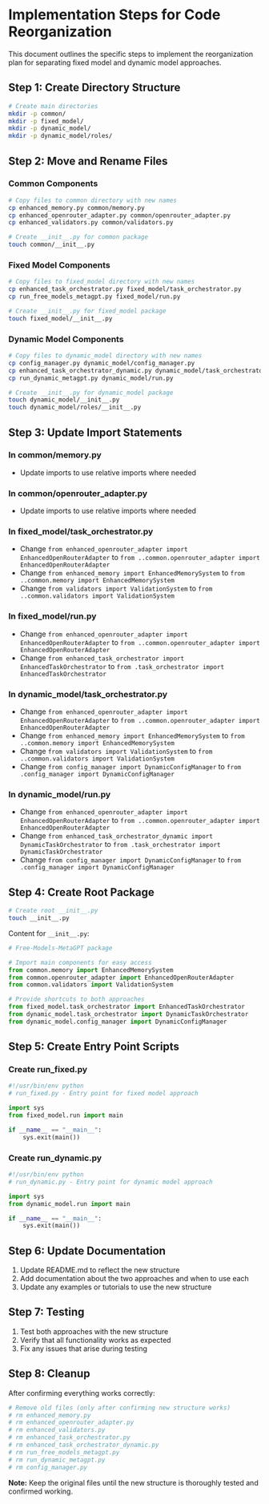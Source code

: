 # Implementation Steps for Code Reorganization

This document outlines the specific steps to implement the reorganization plan for separating fixed model and dynamic model approaches.

## Step 1: Create Directory Structure

```bash
# Create main directories
mkdir -p common/
mkdir -p fixed_model/
mkdir -p dynamic_model/
mkdir -p dynamic_model/roles/
```

## Step 2: Move and Rename Files

### Common Components
```bash
# Copy files to common directory with new names
cp enhanced_memory.py common/memory.py
cp enhanced_openrouter_adapter.py common/openrouter_adapter.py
cp enhanced_validators.py common/validators.py

# Create __init__.py for common package
touch common/__init__.py
```

### Fixed Model Components
```bash
# Copy files to fixed_model directory with new names
cp enhanced_task_orchestrator.py fixed_model/task_orchestrator.py
cp run_free_models_metagpt.py fixed_model/run.py

# Create __init__.py for fixed_model package
touch fixed_model/__init__.py
```

### Dynamic Model Components
```bash
# Copy files to dynamic_model directory with new names
cp config_manager.py dynamic_model/config_manager.py
cp enhanced_task_orchestrator_dynamic.py dynamic_model/task_orchestrator.py
cp run_dynamic_metagpt.py dynamic_model/run.py

# Create __init__.py for dynamic_model package
touch dynamic_model/__init__.py
touch dynamic_model/roles/__init__.py
```

## Step 3: Update Import Statements

### In common/memory.py
- Update imports to use relative imports where needed

### In common/openrouter_adapter.py
- Update imports to use relative imports where needed

### In fixed_model/task_orchestrator.py
- Change `from enhanced_openrouter_adapter import EnhancedOpenRouterAdapter` to `from ..common.openrouter_adapter import EnhancedOpenRouterAdapter`
- Change `from enhanced_memory import EnhancedMemorySystem` to `from ..common.memory import EnhancedMemorySystem`
- Change `from validators import ValidationSystem` to `from ..common.validators import ValidationSystem`

### In fixed_model/run.py
- Change `from enhanced_openrouter_adapter import EnhancedOpenRouterAdapter` to `from ..common.openrouter_adapter import EnhancedOpenRouterAdapter`
- Change `from enhanced_task_orchestrator import EnhancedTaskOrchestrator` to `from .task_orchestrator import EnhancedTaskOrchestrator`

### In dynamic_model/task_orchestrator.py
- Change `from enhanced_openrouter_adapter import EnhancedOpenRouterAdapter` to `from ..common.openrouter_adapter import EnhancedOpenRouterAdapter`
- Change `from enhanced_memory import EnhancedMemorySystem` to `from ..common.memory import EnhancedMemorySystem`
- Change `from validators import ValidationSystem` to `from ..common.validators import ValidationSystem`
- Change `from config_manager import DynamicConfigManager` to `from .config_manager import DynamicConfigManager`

### In dynamic_model/run.py
- Change `from enhanced_openrouter_adapter import EnhancedOpenRouterAdapter` to `from ..common.openrouter_adapter import EnhancedOpenRouterAdapter`
- Change `from enhanced_task_orchestrator_dynamic import DynamicTaskOrchestrator` to `from .task_orchestrator import DynamicTaskOrchestrator`
- Change `from config_manager import DynamicConfigManager` to `from .config_manager import DynamicConfigManager`

## Step 4: Create Root Package

```bash
# Create root __init__.py
touch __init__.py
```

Content for `__init__.py`:
```python
# Free-Models-MetaGPT package

# Import main components for easy access
from common.memory import EnhancedMemorySystem
from common.openrouter_adapter import EnhancedOpenRouterAdapter
from common.validators import ValidationSystem

# Provide shortcuts to both approaches
from fixed_model.task_orchestrator import EnhancedTaskOrchestrator
from dynamic_model.task_orchestrator import DynamicTaskOrchestrator
from dynamic_model.config_manager import DynamicConfigManager
```

## Step 5: Create Entry Point Scripts

### Create run_fixed.py
```python
#!/usr/bin/env python
# run_fixed.py - Entry point for fixed model approach

import sys
from fixed_model.run import main

if __name__ == "__main__":
    sys.exit(main())
```

### Create run_dynamic.py
```python
#!/usr/bin/env python
# run_dynamic.py - Entry point for dynamic model approach

import sys
from dynamic_model.run import main

if __name__ == "__main__":
    sys.exit(main())
```

## Step 6: Update Documentation

1. Update README.md to reflect the new structure
2. Add documentation about the two approaches and when to use each
3. Update any examples or tutorials to use the new structure

## Step 7: Testing

1. Test both approaches with the new structure
2. Verify that all functionality works as expected
3. Fix any issues that arise during testing

## Step 8: Cleanup

After confirming everything works correctly:

```bash
# Remove old files (only after confirming new structure works)
# rm enhanced_memory.py
# rm enhanced_openrouter_adapter.py
# rm enhanced_validators.py
# rm enhanced_task_orchestrator.py
# rm enhanced_task_orchestrator_dynamic.py
# rm run_free_models_metagpt.py
# rm run_dynamic_metagpt.py
# rm config_manager.py
```

**Note:** Keep the original files until the new structure is thoroughly tested and confirmed working.